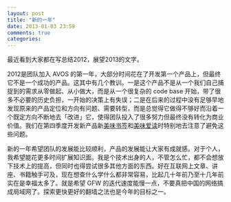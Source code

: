 ```yaml
---
layout: post
title: "新的一年"
date: 2013-01-03 23:59
comments: true
categories: 
---
```


最近看到大家都在写总结2012，展望2013的文字。

2012是团队加入 AVOS 的第一年，大部分时间花在了开发第一个产品上，但最终它不是一个成功的产品。这其中有几个教训。一是这个产品不是从一个我们自己捕捉到的需求从零做起、从小做大，而是从一个很复杂的 code base 开始，带了很多不必要的历史负担，一开始的决策上有失误；二是在后来的过程中没有足够早地发现原来的产品定位和方向有问题、需要转型，而是总觉得它做得不够好而沿着一个既定方向不断地去「改进」它，使得团队投入了很多努力但最终没有转化为商业价值。我们在第四季度开发新产品新[美味书签](http://meiweisq.com)和[美味爱读](http://readwise.net)时特别地去注意了避免这些问题。

新的一年希望团队的发展能比较顺利，产品的发展能让大家有成就感。对于个人，我希望能花更多时间扩展知识面。我是个技术出身的人，不管怎么忙，都不会想放下技术上的提高，但同时也得尝试很多其他方面的东西。好在互联网上文章、讲座、书籍触手可及，现在想查什么学什么都非常容易，比起几十年前乃至十几年前实在是幸福太多了。就是希望 GFW 的迭代速度能慢一点，不要真把中国的网络搞成局域网了。探索更快更好的翻墙之法也是今年的目标之一。